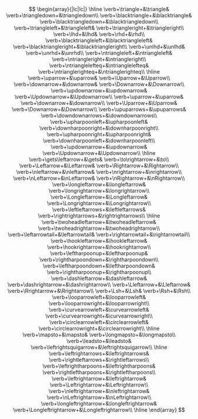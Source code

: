 $$
\begin{array}{|lc|lc|}
\hline
\verb+\triangle+&\triangle&
\verb+\triangledown+&\triangledown\\
\verb+\blacktriangle+&\blacktriangle&
\verb+\blacktriangledown+&\blacktriangledown\\
\verb+\triangleleft+&\triangleleft&
\verb+\triangleright+&\triangleright\\
\verb+\lhd+&\lhd&
\verb+\rhd+&\rhd\\
\verb+\blacktriangleleft+&\blacktriangleleft&
\verb+\blacktriangleright+&\blacktriangleright\\
\verb+\unlhd+&\unlhd&
\verb+\unrhd+&\unrhd\\
\verb+\ntriangleleft+&\ntriangleleft&
\verb+\ntriangleright+&\ntriangleright\\
\verb+\ntrianglelefteq+&\ntrianglelefteq&
\verb+\ntrianglerighteq+&\ntrianglerighteq\\
\hline
\verb+\uparrow+&\uparrow&
\verb+\Uparrow+&\Uparrow\\
\verb+\downarrow+&\downarrow&
\verb+\Downarrow+&\Downarrow\\
\verb+\updownarrow+&\updownarrow&
\verb+\Updownarrow+&\Updownarrow\\
\verb+\uparrow+&\uparrow&
\verb+\downarrow+&\downarrow\\
\verb+\Uparrow+&\Uparrow&
\verb+\Downarrow+&\Downarrow\\
\verb+\upuparrows+&\upuparrows&
\verb+\downdownarrows+&\downdownarrows\\
\verb+\upharpoonleft+&\upharpoonleft&
\verb+\downharpoonright+&\downharpoonright\\
\verb+\upharpoonright+&\upharpoonright&
\verb+\downharpoonleft+&\downharpoonleft\\
\verb+\updownarrow+&\updownarrow&
\verb+\Updownarrow+&\Updownarrow\\
\hline
\verb+\gets\leftarrow+&\gets&
\verb+\to\rightarrow+&\to\\
\verb+\Leftarrow+&\Leftarrow&
\verb+\Rightarrow+&\Rightarrow\\
\verb+\nleftarrow+&\nleftarrow&
\verb+\nrightarrow+&\nrightarrow\\
\verb+\nLeftarrow+&\nLeftarrow&
\verb+\nRightarrow+&\nRightarrow\\
\verb+\longleftarrow+&\longleftarrow&
\verb+\longrightarrow+&\longrightarrow\\
\verb+\Longleftarrow+&\Longleftarrow&
\verb+\Longrightarrow+&\Longrightarrow\\
\verb+\leftleftarrows+&\leftleftarrows&
\verb+\rightrightarrows+&\rightrightarrows\\
\hline
\verb+\twoheadleftarrow+&\twoheadleftarrow&
\verb+\twoheadrightarrow+&\twoheadrightarrow\\
\verb+\leftarrowtail+&\leftarrowtail&
\verb+\rightarrowtail+&\rightarrowtail\\
\verb+\hookleftarrow+&\hookleftarrow&
\verb+\hookrightarrow+&\hookrightarrow\\
\verb+\leftharpoonup+&\leftharpoonup&
\verb+\rightharpoondown+&\rightharpoondown\\
\verb+\leftharpoondown+&\leftharpoondown&
\verb+\rightharpoonup+&\rightharpoonup\\
\verb+\dashleftarrow+&\dashleftarrow&
\verb+\dashrightarrow+&\dashrightarrow\\
\verb+\Lleftarrow+&\Lleftarrow&
\verb+\Rrightarrow+&\Rrightarrow\\
\verb+\Lsh+&\Lsh&
\verb+\Rsh+&\Rsh\\
\verb+\looparrowleft+&\looparrowleft&
\verb+\looparrowright+&\looparrowright\\
\verb+\curvearrowleft+&\curvearrowleft&
\verb+\curvearrowright+&\curvearrowright\\
\verb+\circlearrowleft+&\circlearrowleft&
\verb+\circlearrowright+&\circlearrowright\\
\hline
\verb+\mapsto+&\mapsto&
\verb+\longmapsto+&\longmapsto\\
\verb+\leadsto+&\leadsto&
\verb+\leftrightsquigarrow+&\leftrightsquigarrow\\
\hline
\verb+\leftrightarrows+&\leftrightarrows&
\verb+\rightleftarrows+&\rightleftarrows\\
\verb+\leftrightharpoons+&\leftrightharpoons&
\verb+\rightleftharpoons+&\rightleftharpoons\\
\verb+\leftrightarrow+&\leftrightarrow&
\verb+\Leftrightarrow+&\Leftrightarrow\\
\verb+\nleftrightarrow+&\nleftrightarrow&
\verb+\nLeftrightarrow+&\nLeftrightarrow\\
\verb+\longleftrightarrow+&\longleftrightarrow&
\verb+\Longleftrightarrow+&\Longleftrightarrow\\
\hline
\end{array}
$$